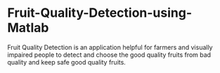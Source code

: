 # Fruit-Quality-Detection-using-Matlab
Fruit Quality Detection is an application helpful for farmers and visually impaired people to detect and choose the good quality fruits from bad quality and keep safe good quality fruits.
